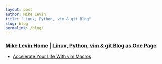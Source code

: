 ```yaml
---
layout: post
author: Mike Levin
title: "Linux, Python, vim & git Blog"
slug: blog
permalink: /blog/
---
```


### [Mike Levin Home](/) | [Linux, Python, vim & git Blog as One Page](/journal/)



- [Accelerate Your Life With vim Macros](/blog/accelerate-your-life-with-vim-macros/)